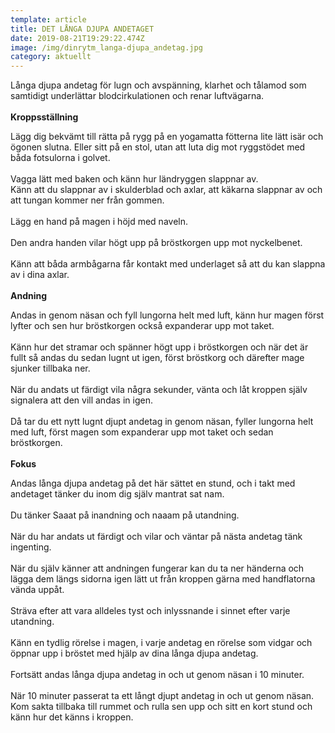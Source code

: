 ```yaml
---
template: article
title: DET LÅNGA DJUPA ANDETAGET
date: 2019-08-21T19:29:22.474Z
image: /img/dinrytm_langa-djupa_andetag.jpg
category: aktuellt
---
```

<!--StartFragment-->

Långa djupa andetag för lugn och avspänning, klarhet och tålamod som samtidigt underlättar blodcirkulationen och renar luftvägarna.
<br></br>
**Kroppsställning**

Lägg dig bekvämt till rätta på rygg på en yogamatta fötterna lite lätt isär och ögonen slutna. Eller sitt på en stol, utan att luta dig mot ryggstödet med båda fotsulorna i golvet.
<br></br>
Vagga lätt med baken och känn hur ländryggen slappnar av.
<br/>
Känn att du slappnar av i skulderblad och axlar, att käkarna slappnar av och att tungan kommer ner från gommen.
<br></br>
Lägg en hand på magen i höjd med naveln.
<br></br>
Den andra handen vilar högt upp på bröstkorgen upp mot nyckelbenet.
<br></br>
Känn att båda armbågarna får kontakt med underlaget så att du kan slappna av i dina axlar.
<br></br>
**Andning**

Andas in genom näsan och fyll lungorna helt med luft, känn hur magen först lyfter och sen hur bröstkorgen också expanderar upp mot taket.
<br></br>
Känn hur det stramar och spänner högt upp i bröstkorgen och när det är fullt så andas du sedan lugnt ut igen, först bröstkorg och därefter mage sjunker tillbaka ner.
<br></br>
När du andats ut färdigt vila några sekunder, vänta och låt kroppen själv signalera att den vill andas in igen.
<br></br>
Då tar du ett nytt lugnt djupt andetag in genom näsan, fyller lungorna helt med luft, först magen som expanderar upp mot taket och sedan bröstkorgen.
<br></br>
**Fokus**

Andas långa djupa andetag på det här sättet en stund, och i takt med andetaget tänker du inom dig själv mantrat sat nam.
<br></br>
Du tänker Saaat på inandning och naaam på utandning.
<br></br>
När du har andats ut färdigt och vilar och väntar på nästa andetag tänk ingenting.
<br></br>
När du själv känner att andningen fungerar kan du ta ner händerna och lägga dem längs sidorna igen lätt ut från kroppen gärna med handflatorna vända uppåt.
<br></br>
Sträva efter att vara alldeles tyst och inlyssnande i sinnet efter varje utandning.
<br></br>
Känn en tydlig rörelse i magen, i varje andetag en rörelse som vidgar och öppnar upp i bröstet med hjälp av dina långa djupa andetag.
<br></br>
Fortsätt andas långa djupa andetag in och ut genom näsan i 10 minuter.
<br></br>
När 10 minuter passerat ta ett långt djupt andetag in och ut genom näsan. Kom sakta tillbaka till rummet och rulla sen upp och sitt en kort stund och känn hur det känns i kroppen.



<!--EndFragment-->